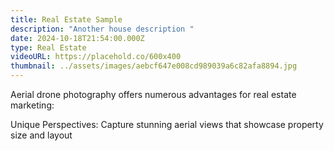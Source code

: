 ```yaml
---
title: Real Estate Sample
description: "Another house description "
date: 2024-10-18T21:54:00.000Z
type: Real Estate
videoURL: https://placehold.co/600x400
thumbnail: ../assets/images/aebcf647e008cd989039a6c82afa8894.jpg
---
```

Aerial drone photography offers numerous advantages for real estate marketing:

Unique Perspectives: Capture stunning aerial views that showcase property size and layout
